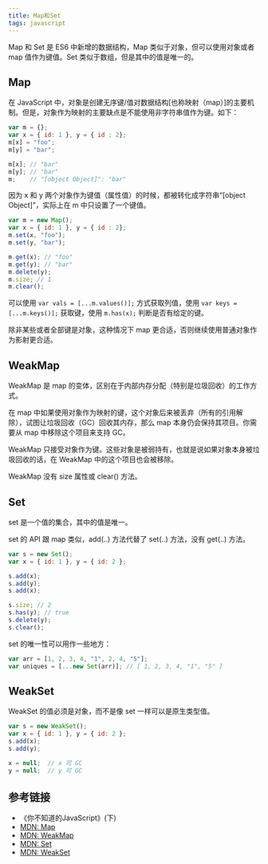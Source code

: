 ```yaml
---
title: Map和Set
tags: javascript
---
```


Map 和 Set 是 ES6 中新增的数据结构，Map 类似于对象，但可以使用对象或者 map 值作为键值。Set 类似于数组，但是其中的值是唯一的。 

## Map
在 JavaScript 中，对象是创建无序键/值对数据结构[也称映射（map）]的主要机制。但是，对象作为映射的主要缺点是不能使用非字符串值作为键。如下：
```js
var m = {};
var x = { id: 1 }, y = { id : 2};
m[x] = "foo";
m[y] = "bar";

m[x]; // "bar"
m[y]; // "bar"
m;    // "[object Object]": "bar"
```
因为 x 和 y 两个对象作为键值（属性值）的时候，都被转化成字符串“[object Object]”，实际上在 m 中只设置了一个键值。


```js
var m = new Map();
var x = { id: 1 }, y = { id : 2};
m.set(x, "foo");
m.set(y, "bar");

m.get(x); // "foo"
m.get(y); // "bar"
m.delete(y);
m.size; // 1
m.clear();
```

可以使用 `var vals = [...m.values()];` 方式获取列值，使用 `var keys = [...m.keys()];` 获取键，使用 `m.has(x);` 判断是否有给定的键。

除非某些或者全部键是对象，这种情况下 map 更合适，否则继续使用普通对象作为影射更合适。

## WeakMap
WeakMap 是 map 的变体，区别在于内部内存分配（特别是垃圾回收）的工作方式。  

在 map 中如果使用对象作为映射的键，这个对象后来被丢弃（所有的引用解除），试图让垃圾回收（GC）回收其内存，那么 map 本身仍会保持其项目。你需要从 map 中移除这个项目来支持 GC。  

WeakMap 只接受对象作为键。这些对象是被弱持有，也就是说如果对象本身被垃圾回收的话，在 WeakMap 中的这个项目也会被移除。  

WeakMap 没有 size 属性或 clear() 方法。 

## Set
set 是一个值的集合，其中的值是唯一。  

set 的 API 跟 map 类似，add(..) 方法代替了 set(..) 方法，没有 get(..) 方法。

```js
var s = new Set();
var x = { id: 1 }, y = { id: 2 };

s.add(x);
s.add(y);
s.add(x);

s.size; // 2
s.has(y); // true
s.delete(y);
s.clear();
```

set 的唯一性可以用作一些地方：
```js
var arr = [1, 2, 3, 4, "1", 2, 4, "5"];
var uniques = [...new Set(arr)]; // [ 1, 2, 3, 4, "1", "5" ]
``` 

## WeakSet
WeakSet 的值必须是对象，而不是像 set 一样可以是原生类型值。
```js
var s = new WeakSet();
var x = { id: 1 }, y = { id: 2 };
s.add(x);
s.add(y);

x = null;  // x 可 GC
y = null;  // y 可 GC
```

## 参考链接
- 《你不知道的JavaScript》(下)
- [MDN: Map](https://developer.mozilla.org/en-US/docs/Web/JavaScript/Reference/Global_Objects/Map)
- [MDN: WeakMap](https://developer.mozilla.org/en-US/docs/Web/JavaScript/Reference/Global_Objects/WeakMap)
- [MDN: Set](https://developer.mozilla.org/en-US/docs/Web/JavaScript/Reference/Global_Objects/Set)
- [MDN: WeakSet](https://developer.mozilla.org/en-US/docs/Web/JavaScript/Reference/Global_Objects/WeakSet)